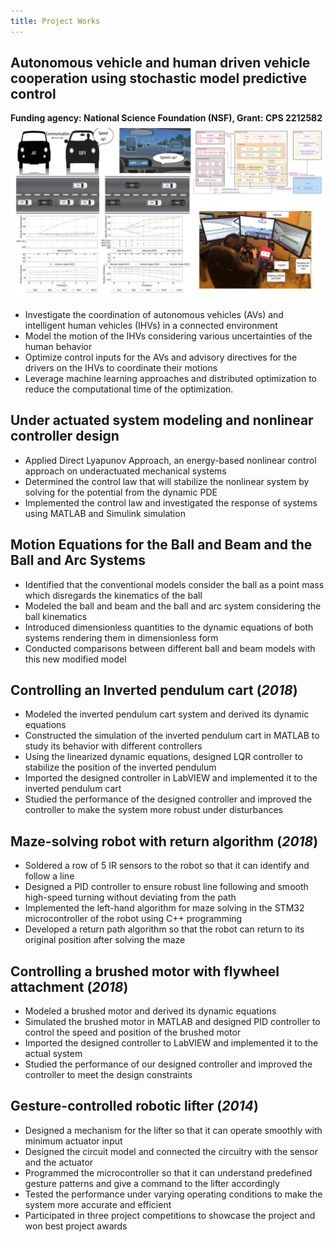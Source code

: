 ```yaml
---
title: Project Works
---
```

## Autonomous vehicle and human driven vehicle cooperation using stochastic model predictive control             
**Funding agency: National Science Foundation (NSF), Grant: CPS 2212582**
![Bike Study](/assets/img/coop_proj.png)
-	Investigate the coordination of autonomous vehicles (AVs) and intelligent human vehicles (IHVs) in a connected environment
-	Model the motion of the IHVs considering various uncertainties of the human behavior
-	Optimize control inputs for the AVs and advisory directives for the drivers on the IHVs to coordinate their motions
-	Leverage machine learning approaches and distributed optimization to reduce the computational time of the optimization.

## Under actuated system modeling and nonlinear controller design
-	Applied Direct Lyapunov Approach, an energy-based nonlinear control approach on underactuated mechanical systems
-	Determined the control law that will stabilize the nonlinear system by solving for the potential from the dynamic PDE
-	Implemented the control law and investigated the response of systems using MATLAB and Simulink simulation

## Motion Equations for the Ball and Beam and the Ball and Arc Systems
-	Identified that the conventional models consider the ball as a point mass which disregards the kinematics of the ball
-	Modeled the ball and beam and the ball and arc system considering the ball kinematics
-	Introduced dimensionless quantities to the dynamic equations of both systems rendering them in dimensionless form
-	Conducted comparisons between different ball and beam models with this new modified model


## Controlling an Inverted pendulum cart (_2018_)
-	Modeled the inverted pendulum cart system and derived its dynamic equations
-	Constructed the simulation of the inverted pendulum cart in MATLAB to study its behavior with different controllers
-	Using the linearized dynamic equations, designed LQR controller to stabilize the position of the inverted pendulum
-	Imported the designed controller in LabVIEW and implemented it to the inverted pendulum cart
-	Studied the performance of the designed controller and improved the controller to make the system more robust under disturbances

## Maze-solving robot with return algorithm (_2018_)
-	Soldered a row of 5 IR sensors to the robot so that it can identify and follow a line
-	Designed a PID controller to ensure robust line following and smooth high-speed turning without deviating from the path 
-	Implemented the left-hand algorithm for maze solving in the STM32 microcontroller of the robot using C++ programming 
-	Developed a return path algorithm so that the robot can return to its original position after solving the maze

## Controlling a brushed motor with flywheel attachment	(_2018_)
-	Modeled a brushed motor and derived its dynamic equations
-	Simulated the brushed motor in MATLAB and designed PID controller to control the speed and position of the brushed motor 
-	Imported the designed controller to LabVIEW and implemented it to the actual system
-	Studied the performance of our designed controller and improved the controller to meet the design constraints

## Gesture-controlled robotic lifter (_2014_) 
-	Designed a mechanism for the lifter so that it can operate smoothly with minimum actuator input
-	Designed the circuit model and connected the circuitry with the sensor and the actuator
-	Programmed the microcontroller so that it can understand predefined gesture patterns and give a command to the lifter accordingly
-	Tested the performance under varying operating conditions to make the system more accurate and efficient
-	Participated in three project competitions to showcase the project and won best project awards
